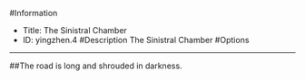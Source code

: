 #Information
 - Title: The Sinistral Chamber
 - ID: yingzhen.4
#Description
The Sinistral Chamber
#Options

___
##The road is long and shrouded in darkness.
